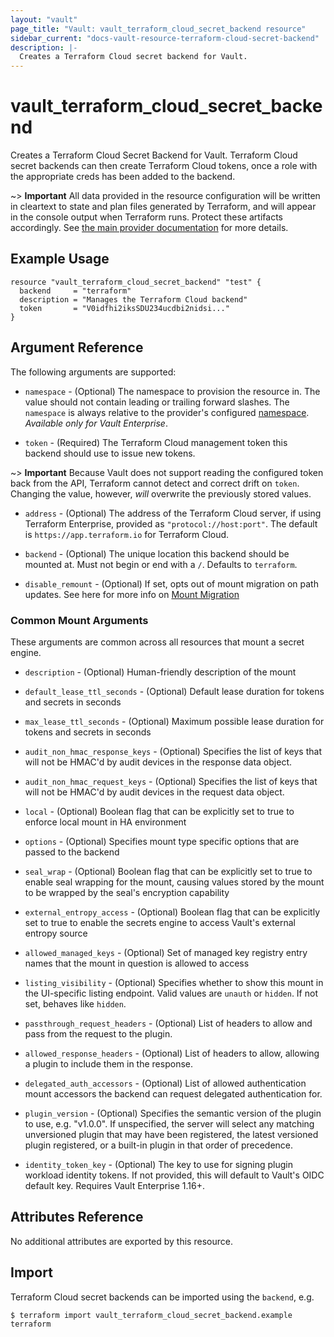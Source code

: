 ```yaml
---
layout: "vault"
page_title: "Vault: vault_terraform_cloud_secret_backend resource"
sidebar_current: "docs-vault-resource-terraform-cloud-secret-backend"
description: |-
  Creates a Terraform Cloud secret backend for Vault.
---
```


# vault\_terraform\_cloud\_secret\_backend

Creates a Terraform Cloud Secret Backend for Vault. Terraform Cloud secret backends
can then create Terraform Cloud tokens, once a role with the appropriate creds
has been added to the backend.

~> **Important** All data provided in the resource configuration will be
written in cleartext to state and plan files generated by Terraform, and
will appear in the console output when Terraform runs. Protect these
artifacts accordingly. See
[the main provider documentation](../index.html)
for more details.

## Example Usage

```hcl
resource "vault_terraform_cloud_secret_backend" "test" {
  backend     = "terraform"
  description = "Manages the Terraform Cloud backend"
  token       = "V0idfhi2iksSDU234ucdbi2nidsi..."
}
```

## Argument Reference

The following arguments are supported:

* `namespace` - (Optional) The namespace to provision the resource in.
  The value should not contain leading or trailing forward slashes.
  The `namespace` is always relative to the provider's configured [namespace](../index.html#namespace).
   *Available only for Vault Enterprise*.

* `token` - (Required) The Terraform Cloud management token this backend should 
  use to issue new tokens.

~> **Important** Because Vault does not support reading the configured
token back from the API, Terraform cannot detect and correct drift
on `token`. Changing the value, however, _will_ overwrite the previously stored values.

* `address` - (Optional) The address of the Terraform Cloud server, if using
  Terraform Enterprise, provided as `"protocol://host:port"`. The default is
  `https://app.terraform.io` for Terraform Cloud.

* `backend` - (Optional) The unique location this backend should be mounted at. Must not begin or end with a `/`. Defaults to `terraform`.

* `disable_remount` - (Optional) If set, opts out of mount migration on path updates.
  See here for more info on [Mount Migration](https://www.vaultproject.io/docs/concepts/mount-migration)

### Common Mount Arguments
These arguments are common across all resources that mount a secret engine.

* `description` - (Optional) Human-friendly description of the mount

* `default_lease_ttl_seconds` - (Optional) Default lease duration for tokens and secrets in seconds

* `max_lease_ttl_seconds` - (Optional) Maximum possible lease duration for tokens and secrets in seconds

* `audit_non_hmac_response_keys` - (Optional) Specifies the list of keys that will not be HMAC'd by audit devices in the response data object.

* `audit_non_hmac_request_keys` - (Optional) Specifies the list of keys that will not be HMAC'd by audit devices in the request data object.

* `local` - (Optional) Boolean flag that can be explicitly set to true to enforce local mount in HA environment

* `options` - (Optional) Specifies mount type specific options that are passed to the backend

* `seal_wrap` - (Optional) Boolean flag that can be explicitly set to true to enable seal wrapping for the mount, causing values stored by the mount to be wrapped by the seal's encryption capability

* `external_entropy_access` - (Optional) Boolean flag that can be explicitly set to true to enable the secrets engine to access Vault's external entropy source

* `allowed_managed_keys` - (Optional) Set of managed key registry entry names that the mount in question is allowed to access

* `listing_visibility` - (Optional) Specifies whether to show this mount in the UI-specific
  listing endpoint. Valid values are `unauth` or `hidden`. If not set, behaves like `hidden`.

* `passthrough_request_headers` - (Optional) List of headers to allow and pass from the request to
  the plugin.

* `allowed_response_headers` - (Optional) List of headers to allow, allowing a plugin to include
  them in the response.

* `delegated_auth_accessors` - (Optional)  List of allowed authentication mount accessors the
  backend can request delegated authentication for.

* `plugin_version` - (Optional) Specifies the semantic version of the plugin to use, e.g. "v1.0.0".
  If unspecified, the server will select any matching unversioned plugin that may have been
  registered, the latest versioned plugin registered, or a built-in plugin in that order of precedence.

* `identity_token_key` - (Optional)  The key to use for signing plugin workload identity tokens. If
  not provided, this will default to Vault's OIDC default key. Requires Vault Enterprise 1.16+.

## Attributes Reference

No additional attributes are exported by this resource.

## Import

Terraform Cloud secret backends can be imported using the `backend`, e.g.

```
$ terraform import vault_terraform_cloud_secret_backend.example terraform
```
